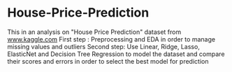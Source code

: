 # House-Price-Prediction
This in an analysis on "House Price Prediction" dataset from www.kaggle.com
First step : Preprocessing and EDA in order to manage missing values and outliers
Second step: Use Linear, Ridge, Lasso, ElasticNet and Decision Tree Regression to model the dataset and compare their scores and errors in order to select the best model for prediction
